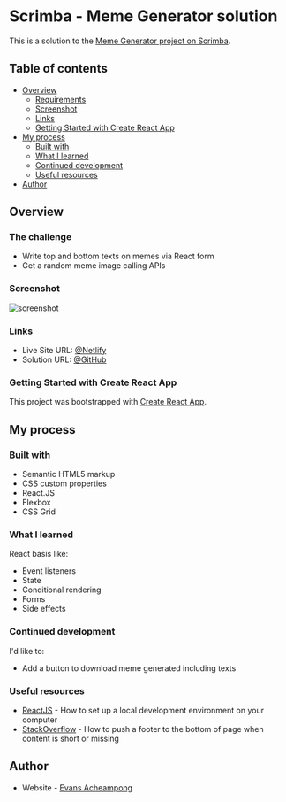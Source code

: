 # Scrimba - Meme Generator solution

This is a solution to the [Meme Generator project on Scrimba](https://scrimba.com/learn/learnreact/).

## Table of contents

- [Overview](#overview)
  - [Requirements](#requirements)
  - [Screenshot](#screenshot)
  - [Links](#links)
  - [Getting Started with Create React App](#getting-started-with-create-react-app)
- [My process](#my-process)
  - [Built with](#built-with)
  - [What I learned](#what-i-learned)
  - [Continued development](#continued-development)
  - [Useful resources](#useful-resources)
- [Author](#author)

## Overview

### The challenge

- Write top and bottom texts on memes via React form
- Get a random meme image calling APIs

### Screenshot

![screenshot](/src/screenshots/screenshot.png)

### Links

- Live Site URL: [@Netlify](https://meme-generator-68tn.vercel.app/)
- Solution URL: [@GitHub](https://github.com/AWESOME04/meme-generator)

### Getting Started with Create React App

This project was bootstrapped with [Create React App](https://github.com/facebook/create-react-app).

## My process

### Built with

- Semantic HTML5 markup
- CSS custom properties
- React.JS
- Flexbox
- CSS Grid

### What I learned

React basis like:

- Event listeners
- State
- Conditional rendering
- Forms
- Side effects

### Continued development

I'd like to:

- Add a button to download meme generated including texts

### Useful resources

- [ReactJS](https://reactjs.org/tutorial/tutorial.html) - How to set up a local development environment on your computer
- [StackOverflow](https://stackoverflow.com/questions/4575826/how-to-push-a-footer-to-the-bottom-of-page-when-content-is-short-or-missing) - How to push a footer to the bottom of page when content is short or missing

## Author

- Website - [Evans Acheampong](https://www.linkedin.com/in/evans-acheampong/)
